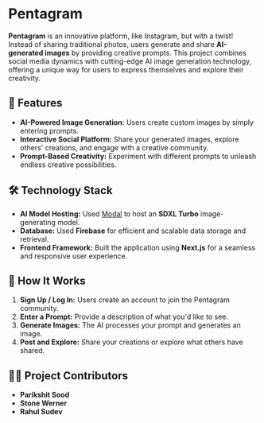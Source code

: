 # Pentagram  

**Pentagram** is an innovative platform, like Instagram, but with a twist! Instead of sharing traditional photos, users generate and share **AI-generated images** by providing creative prompts. This project combines social media dynamics with cutting-edge AI image generation technology, offering a unique way for users to express themselves and explore their creativity.

## 🚀 Features  

- **AI-Powered Image Generation:** Users create custom images by simply entering prompts.  
- **Interactive Social Platform:** Share your generated images, explore others' creations, and engage with a creative community.  
- **Prompt-Based Creativity:** Experiment with different prompts to unleash endless creative possibilities.  


## 🛠️ Technology Stack  

- **AI Model Hosting:** Used [Modal](https://modal.com) to host an **SDXL Turbo** image-generating model.  
- **Database:** Used **Firebase** for efficient and scalable data storage and retrieval.  
- **Frontend Framework:** Built the application using **Next.js** for a seamless and responsive user experience.   

## 📖 How It Works  

1. **Sign Up / Log In:** Users create an account to join the Pentagram community.  
2. **Enter a Prompt:** Provide a description of what you'd like to see.  
3. **Generate Images:** The AI processes your prompt and generates an image.  
4. **Post and Explore:** Share your creations or explore what others have shared.  

## 🧑‍💻 Project Contributors  

- **Parikshit Sood**  
- **Stone Werner**  
- **Rahul Sudev**  



